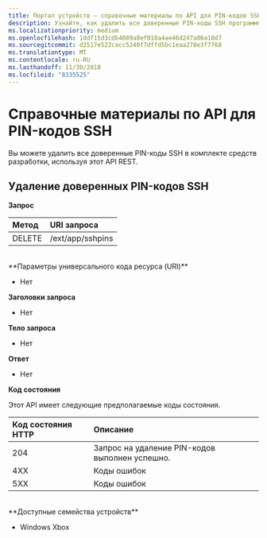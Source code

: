 ```yaml
---
title: Портал устройств — справочные материалы по API для PIN-кодов SSH
description: Узнайте, как удалить все доверенные PIN-коды SSH программными средствами.
ms.localizationpriority: medium
ms.openlocfilehash: 1ddf15d3cdb4089a8ef010a4ae46d247a06a10d7
ms.sourcegitcommit: d2517e522cacc5240f7dffd5bc1eaa278e3f7768
ms.translationtype: MT
ms.contentlocale: ru-RU
ms.lasthandoff: 11/30/2018
ms.locfileid: "8335525"
---
```

# <a name="ssh-pins-api-reference"></a>Справочные материалы по API для PIN-кодов SSH
Вы можете удалить все доверенные PIN-коды SSH в комплекте средств разработки, используя этот API REST.

## <a name="remove-trusted-ssh-pins"></a>Удаление доверенных PIN-кодов SSH

**Запрос**

Метод      | URI запроса
:------     | :-----
DELETE | /ext/app/sshpins
<br />
**Параметры универсального кода ресурса (URI)**

- Нет

**Заголовки запроса**

- Нет

**Тело запроса**   

- Нет

**Ответ**   

- Нет 

**Код состояния**

Этот API имеет следующие предполагаемые коды состояния.

Код состояния HTTP      | Описание
:------     | :-----
204 | Запрос на удаление PIN-кодов выполнен успешно.
4XX | Коды ошибок
5XX | Коды ошибок

<br />
**Доступные семейства устройств**

* Windows Xbox

